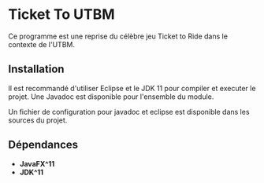 # Ticket To UTBM

Ce programme est une reprise du célèbre jeu Ticket to Ride dans le contexte de l'UTBM.

## Installation 

Il est recommandé d'utiliser Eclipse et le JDK 11 pour compiler et executer le projet.
Une Javadoc est disponible pour l'ensemble du module.

Un fichier de configuration pour javadoc et eclipse est disponible dans les sources du projet.

## Dépendances

- **JavaFX^11**
- **JDK^11**
